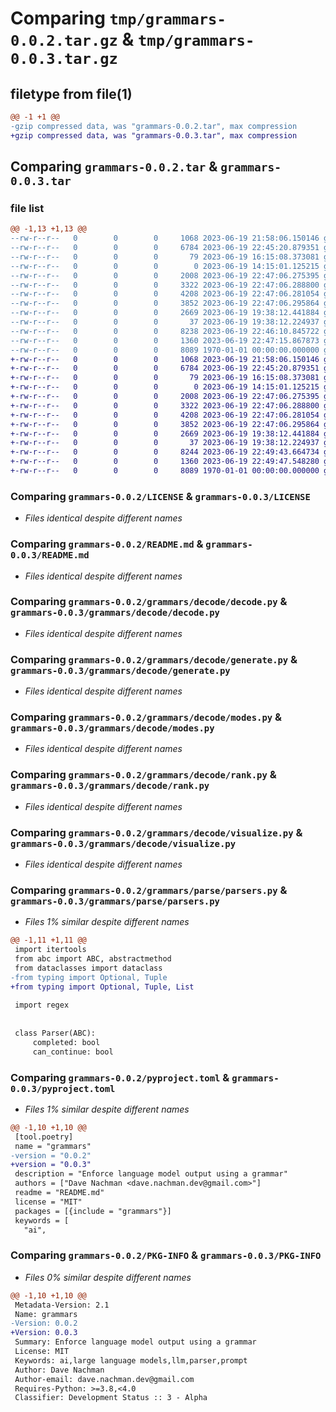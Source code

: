 # Comparing `tmp/grammars-0.0.2.tar.gz` & `tmp/grammars-0.0.3.tar.gz`

## filetype from file(1)

```diff
@@ -1 +1 @@
-gzip compressed data, was "grammars-0.0.2.tar", max compression
+gzip compressed data, was "grammars-0.0.3.tar", max compression
```

## Comparing `grammars-0.0.2.tar` & `grammars-0.0.3.tar`

### file list

```diff
@@ -1,13 +1,13 @@
--rw-r--r--   0        0        0     1068 2023-06-19 21:58:06.150146 grammars-0.0.2/LICENSE
--rw-r--r--   0        0        0     6784 2023-06-19 22:45:20.879351 grammars-0.0.2/README.md
--rw-r--r--   0        0        0       79 2023-06-19 16:15:08.373081 grammars-0.0.2/grammars/__init__.py
--rw-r--r--   0        0        0        0 2023-06-19 14:15:01.125215 grammars-0.0.2/grammars/decode/__init__.py
--rw-r--r--   0        0        0     2008 2023-06-19 22:47:06.275395 grammars-0.0.2/grammars/decode/decode.py
--rw-r--r--   0        0        0     3322 2023-06-19 22:47:06.288800 grammars-0.0.2/grammars/decode/generate.py
--rw-r--r--   0        0        0     4208 2023-06-19 22:47:06.281054 grammars-0.0.2/grammars/decode/modes.py
--rw-r--r--   0        0        0     3852 2023-06-19 22:47:06.295864 grammars-0.0.2/grammars/decode/rank.py
--rw-r--r--   0        0        0     2669 2023-06-19 19:38:12.441884 grammars-0.0.2/grammars/decode/visualize.py
--rw-r--r--   0        0        0       37 2023-06-19 19:38:12.224937 grammars-0.0.2/grammars/parse/__init__.py
--rw-r--r--   0        0        0     8238 2023-06-19 22:46:10.845722 grammars-0.0.2/grammars/parse/parsers.py
--rw-r--r--   0        0        0     1360 2023-06-19 22:47:15.867873 grammars-0.0.2/pyproject.toml
--rw-r--r--   0        0        0     8089 1970-01-01 00:00:00.000000 grammars-0.0.2/PKG-INFO
+-rw-r--r--   0        0        0     1068 2023-06-19 21:58:06.150146 grammars-0.0.3/LICENSE
+-rw-r--r--   0        0        0     6784 2023-06-19 22:45:20.879351 grammars-0.0.3/README.md
+-rw-r--r--   0        0        0       79 2023-06-19 16:15:08.373081 grammars-0.0.3/grammars/__init__.py
+-rw-r--r--   0        0        0        0 2023-06-19 14:15:01.125215 grammars-0.0.3/grammars/decode/__init__.py
+-rw-r--r--   0        0        0     2008 2023-06-19 22:47:06.275395 grammars-0.0.3/grammars/decode/decode.py
+-rw-r--r--   0        0        0     3322 2023-06-19 22:47:06.288800 grammars-0.0.3/grammars/decode/generate.py
+-rw-r--r--   0        0        0     4208 2023-06-19 22:47:06.281054 grammars-0.0.3/grammars/decode/modes.py
+-rw-r--r--   0        0        0     3852 2023-06-19 22:47:06.295864 grammars-0.0.3/grammars/decode/rank.py
+-rw-r--r--   0        0        0     2669 2023-06-19 19:38:12.441884 grammars-0.0.3/grammars/decode/visualize.py
+-rw-r--r--   0        0        0       37 2023-06-19 19:38:12.224937 grammars-0.0.3/grammars/parse/__init__.py
+-rw-r--r--   0        0        0     8244 2023-06-19 22:49:43.664734 grammars-0.0.3/grammars/parse/parsers.py
+-rw-r--r--   0        0        0     1360 2023-06-19 22:49:47.548280 grammars-0.0.3/pyproject.toml
+-rw-r--r--   0        0        0     8089 1970-01-01 00:00:00.000000 grammars-0.0.3/PKG-INFO
```

### Comparing `grammars-0.0.2/LICENSE` & `grammars-0.0.3/LICENSE`

 * *Files identical despite different names*

### Comparing `grammars-0.0.2/README.md` & `grammars-0.0.3/README.md`

 * *Files identical despite different names*

### Comparing `grammars-0.0.2/grammars/decode/decode.py` & `grammars-0.0.3/grammars/decode/decode.py`

 * *Files identical despite different names*

### Comparing `grammars-0.0.2/grammars/decode/generate.py` & `grammars-0.0.3/grammars/decode/generate.py`

 * *Files identical despite different names*

### Comparing `grammars-0.0.2/grammars/decode/modes.py` & `grammars-0.0.3/grammars/decode/modes.py`

 * *Files identical despite different names*

### Comparing `grammars-0.0.2/grammars/decode/rank.py` & `grammars-0.0.3/grammars/decode/rank.py`

 * *Files identical despite different names*

### Comparing `grammars-0.0.2/grammars/decode/visualize.py` & `grammars-0.0.3/grammars/decode/visualize.py`

 * *Files identical despite different names*

### Comparing `grammars-0.0.2/grammars/parse/parsers.py` & `grammars-0.0.3/grammars/parse/parsers.py`

 * *Files 1% similar despite different names*

```diff
@@ -1,11 +1,11 @@
 import itertools
 from abc import ABC, abstractmethod
 from dataclasses import dataclass
-from typing import Optional, Tuple
+from typing import Optional, Tuple, List
 
 import regex
 
 
 class Parser(ABC):
     completed: bool
     can_continue: bool
```

### Comparing `grammars-0.0.2/pyproject.toml` & `grammars-0.0.3/pyproject.toml`

 * *Files 1% similar despite different names*

```diff
@@ -1,10 +1,10 @@
 [tool.poetry]
 name = "grammars"
-version = "0.0.2"
+version = "0.0.3"
 description = "Enforce language model output using a grammar"
 authors = ["Dave Nachman <dave.nachman.dev@gmail.com>"]
 readme = "README.md"
 license = "MIT"
 packages = [{include = "grammars"}]
 keywords = [
   "ai",
```

### Comparing `grammars-0.0.2/PKG-INFO` & `grammars-0.0.3/PKG-INFO`

 * *Files 0% similar despite different names*

```diff
@@ -1,10 +1,10 @@
 Metadata-Version: 2.1
 Name: grammars
-Version: 0.0.2
+Version: 0.0.3
 Summary: Enforce language model output using a grammar
 License: MIT
 Keywords: ai,large language models,llm,parser,prompt
 Author: Dave Nachman
 Author-email: dave.nachman.dev@gmail.com
 Requires-Python: >=3.8,<4.0
 Classifier: Development Status :: 3 - Alpha
```

